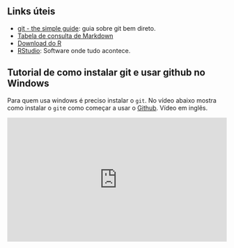 ## Links úteis
- [git - the simple guide](https://rogerdudler.github.io/git-guide/): guia sobre git bem direto.
- [Tabela de consulta de Markdown](https://github.com/adam-p/markdown-here/wiki/Markdown-Cheatsheet#links)
- [Download do R](https://cran.r-project.org/)
- [RStudio](https://www.rstudio.com): Software onde tudo acontece.  
   
   
## Tutorial de como instalar git e usar github no Windows

Para quem usa windows é preciso instalar o `git`. No vídeo abaixo mostra como instalar o `git`e como começar a usar o [Github](https://ww.github.com). Vídeo em inglês.

<div style="position:relative;height:0;padding-bottom:56.25%"><iframe src="https://www.youtube.com/embed/J_Clau1bYco?ecver=2" width="480" frameborder="0" style="position:absolute;width:100%;height:100%;left:0" allowfullscreen></iframe></div>